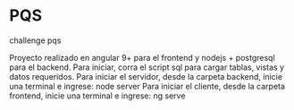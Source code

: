 # PQS
challenge pqs

Proyecto realizado en angular 9+ para el frontend y nodejs + postgresql para el backend.
Para iniciar, corra el script sql para cargar tablas, vistas y datos requeridos.
Para iniciar el servidor, desde la carpeta backend, inicie una terminal e ingrese: node server
Para iniciar el cliente, desde la carpeta frontend, inicie una terminal e ingrese: ng serve
